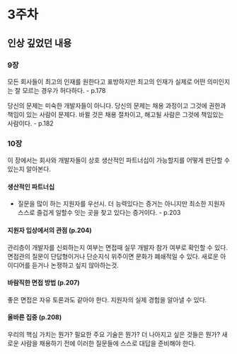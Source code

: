 # 3주차

## 인상 깊었던 내용

### 9장
모든 회사들이 최고의 인재를 원한다고 표방하지만 최고의 인재가 실제로 어떤 의미인지는 잘 모르는 경우가 허다하다. - p.178

당신의 문제는 미숙한 개발자들이 아니다. 당신의 문제는 채용 과정이고 그것에 권한과 책임이 있는 사람이 문제다.
바뀔 것은 채용 절차이고, 해고될 사람은 그것에 책임있는 사람이다. - p.182

### 10장
이 장에서는 회사와 개발자들이 상호 생산적인 파트너십이 가능할지를 어떻게 판단할 수 있는지 알아본다.

#### 생산적인 파트너십
- 질문을 많이 하는 지원자를 우선시. 더 능력있다는 증거는 아니지만 최소한 지원자 스스로 즐겁게 일할수 잇는 곳을 찾고 있다는 증거이다. - p.203

#### 지원자 입상에서의 관점 (p.204)  
관리층이 개발자를 신뢰하는지 여부는 면접때 실무 개발자 참가 여부로 확인할 수 있다.  
면접관의 질문이 단답형이거나 단순지식 위주이면 문화가 폐쇄적일 수 있다. 새로운 아이디어를 듣거나 논쟁하고 싶지 않아하는것.

#### 바람직한 면접 방법 (p.207)
좋은 면접은 자유 토론과도 같아야 한다. 지원자의 실제 경험을 알아낼 수 있다.

#### 올바른 집중 (p.208)
우리의 핵심 가치는 뭔가? 필요한 주요 기술은 뭔가? 더 나아지고 싶은 것들은 뭔가? 새로운 사람을 채용하기 전에 이러한 질문들에 스스로 대답을 준비해야 한다.
